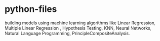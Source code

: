 # python-files
building models using machine learning algorithms like Linear Regression, Multiple Linear Regression , Hypothesis Testing, KNN, Neural Networks, Natural Language Programming, PrincipleCompositeAnalysis.
